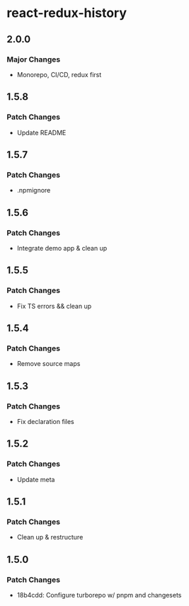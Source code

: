# react-redux-history

## 2.0.0

### Major Changes

- Monorepo, CI/CD, redux first

## 1.5.8

### Patch Changes

- Update README

## 1.5.7

### Patch Changes

- .npmignore

## 1.5.6

### Patch Changes

- Integrate demo app & clean up

## 1.5.5

### Patch Changes

- Fix TS errors && clean up

## 1.5.4

### Patch Changes

- Remove source maps

## 1.5.3

### Patch Changes

- Fix declaration files

## 1.5.2

### Patch Changes

- Update meta

## 1.5.1

### Patch Changes

- Clean up & restructure

## 1.5.0

### Patch Changes

- 18b4cdd: Configure turborepo w/ pnpm and changesets
